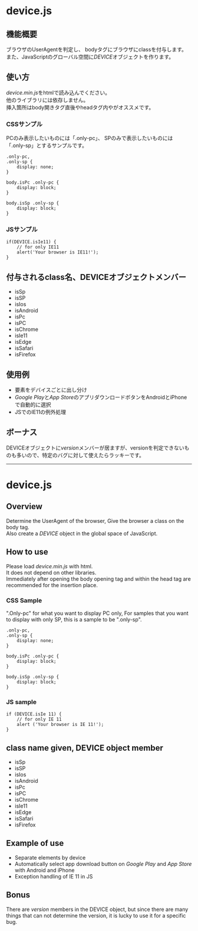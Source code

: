 # device.js

## 機能概要
ブラウザのUserAgentを判定し、
bodyタグにブラウザにclassを付与します。  
また、JavaScriptのグローバル空間に*DEVICE*オブジェクトを作ります。

## 使い方
*device.min.js*をhtmlで読み込んでください。  
他のライブラリには依存しません。  
挿入箇所はbody開きタグ直後やheadタグ内やがオススメです。

### CSSサンプル
PCのみ表示したいものには「.only-pc」、
SPのみで表示したいものには「.only-sp」とするサンプルです。

    .only-pc,
    .only-sp {
        display: none;
    }

    body.isPc .only-pc {
        display: block;
    }

    body.isSp .only-sp {
        display: block;
    }

### JSサンプル
    if(DEVICE.isIe11) {
        // for only IE11
        alert('Your browser is IE11!');
    }

## 付与されるclass名、DEVICEオブジェクトメンバー
- isSp
- isSP
- isIos
- isAndroid
- isPc
- isPC
- isChrome
- isIe11
- isEdge
- isSafari
- isFirefox

## 使用例
- 要素をデバイスごとに出し分け
- *Google Play*と*App Store*のアプリダウンロードボタンをAndroidとiPhoneで自動的に選択
- JSでのIE11の例外処理

## ボーナス
DEVICEオブジェクトに*version*メンバーが居ますが、versionを判定できないものも多いので、特定のバグに対して使えたらラッキーです。

----

# device.js

## Overview
Determine the UserAgent of the browser,
Give the browser a class on the body tag.  
Also create a *DEVICE* object in the global space of JavaScript.  

## How to use
Please load *device.min.js* with html.  
It does not depend on other libraries.  
Immediately after opening the body opening tag and within the head tag are recommended for the insertion place.  

### CSS Sample
".Only-pc" for what you want to display PC only,
For samples that you want to display with only SP, this is a sample to be ".only-sp".  

    .only-pc,
    .only-sp {
        display: none;
    }

    body.isPc .only-pc {
        display: block;
    }

    body.isSp .only-sp {
        display: block;
    }

### JS sample
    if (DEVICE.isIe 11) {
        // for only IE 11
        alert ('Your browser is IE 11!');
    }

## class name given, DEVICE object member
- isSp
- isSP
- isIos
- isAndroid
- isPc
- isPC
- isChrome
- isIe11
- isEdge
- isSafari
- isFirefox

## Example of use
- Separate elements by device
- Automatically select app download button on *Google Play* and *App Store* with Android and iPhone
- Exception handling of IE 11 in JS

## Bonus
There are *version* members in the DEVICE object, but since there are many things that can not determine the version, it is lucky to use it for a specific bug.  
